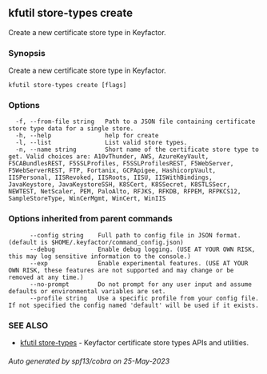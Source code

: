 ## kfutil store-types create

Create a new certificate store type in Keyfactor.

### Synopsis

Create a new certificate store type in Keyfactor.

```
kfutil store-types create [flags]
```

### Options

```
  -f, --from-file string   Path to a JSON file containing certificate store type data for a single store.
  -h, --help               help for create
  -l, --list               List valid store types.
  -n, --name string        Short name of the certificate store type to get. Valid choices are: A10vThunder, AWS, AzureKeyVault, F5CABundlesREST, F5SSLProfiles, F5SSLProfilesREST, F5WebServer, F5WebServerREST, FTP, Fortanix, GCPApigee, HashicorpVault, IISPersonal, IISRevoked, IISRoots, IISU, IISWithBindings, JavaKeystore, JavaKeystoreSSH, K8SCert, K8SSecret, K8STLSSecr, NEWTEST, NetScaler, PEM, PaloAlto, RFJKS, RFKDB, RFPEM, RFPKCS12, SampleStoreType, WinCerMgmt, WinCert, WinIIS
```

### Options inherited from parent commands

```
      --config string    Full path to config file in JSON format. (default is $HOME/.keyfactor/command_config.json)
      --debug            Enable debug logging. (USE AT YOUR OWN RISK, this may log sensitive information to the console.)
      --exp              Enable experimental features. (USE AT YOUR OWN RISK, these features are not supported and may change or be removed at any time.)
      --no-prompt        Do not prompt for any user input and assume defaults or environmental variables are set.
      --profile string   Use a specific profile from your config file. If not specified the config named 'default' will be used if it exists.
```

### SEE ALSO

* [kfutil store-types](kfutil_store-types.md)	 - Keyfactor certificate store types APIs and utilities.

###### Auto generated by spf13/cobra on 25-May-2023
